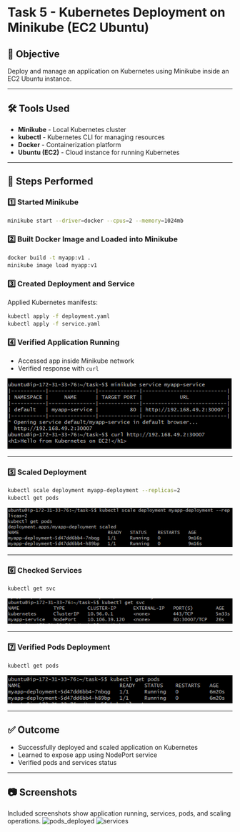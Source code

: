 # Task 5 - Kubernetes Deployment on Minikube (EC2 Ubuntu)

## 📌 Objective
Deploy and manage an application on Kubernetes using Minikube inside an EC2 Ubuntu instance.

---

## 🛠 Tools Used
- **Minikube** - Local Kubernetes cluster
- **kubectl** - Kubernetes CLI for managing resources
- **Docker** - Containerization platform
- **Ubuntu (EC2)** - Cloud instance for running Kubernetes

---

## 📂 Steps Performed

### 1️⃣ Started Minikube
```bash
minikube start --driver=docker --cpus=2 --memory=1024mb
```

### 2️⃣ Built Docker Image and Loaded into Minikube
```bash
docker build -t myapp:v1 .
minikube image load myapp:v1
```

### 3️⃣ Created Deployment and Service
Applied Kubernetes manifests:
```bash
kubectl apply -f deployment.yaml
kubectl apply -f service.yaml
```

### 4️⃣ Verified Application Running
- Accessed app inside Minikube network
- Verified response with `curl`

![App Running](app_running%20successfully.png)

---

### 5️⃣ Scaled Deployment
```bash
kubectl scale deployment myapp-deployment --replicas=2
kubectl get pods
```

![Pods Scaled](pods_scaled.png)

---

### 6️⃣ Checked Services
```bash
kubectl get svc
```

![Services](services.png)

---

### 7️⃣ Verified Pods Deployment
```bash
kubectl get pods
```

![Pods Deployed](pods_deployed.png)

---

## ✅ Outcome
- Successfully deployed and scaled application on Kubernetes
- Learned to expose app using NodePort service
- Verified pods and services status

---

## 📷 Screenshots
Included screenshots show application running, services, pods, and scaling operations.
<img width="508" height="63" alt="pods_deployed" src="https://github.com/user-attachments/assets/5a19eca0-d0bc-4828-bcda-eed4e1a9b891" />
<img width="553" height="63" alt="services" src="https://github.com/user-attachments/assets/2f2da6d5-5f87-46ad-8e5b-7783b3dd134c" />


